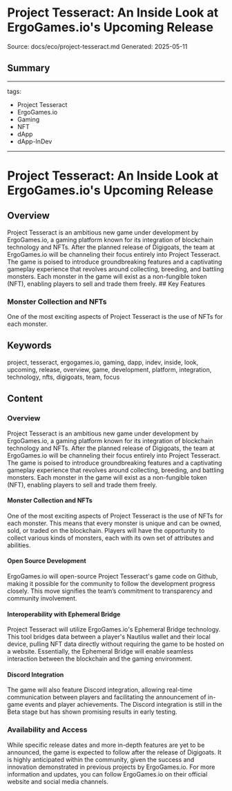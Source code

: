 # Project Tesseract: An Inside Look at ErgoGames.io's Upcoming Release
Source: docs/eco/project-tesseract.md
Generated: 2025-05-11

## Summary
---
tags:
  - Project Tesseract
  - ErgoGames.io
  - Gaming
  - NFT
  - dApp
  - dApp-InDev
---

# Project Tesseract: An Inside Look at ErgoGames.io's Upcoming Release

## Overview

Project Tesseract is an ambitious new game under development by ErgoGames.io, a gaming platform known for its integration of blockchain technology and NFTs. After the planned release of Digigoats, the team at ErgoGames.io will be channeling their focus entirely into Project Tesseract. The game is poised to introduce groundbreaking features and a captivating gameplay experience that revolves around collecting, breeding, and battling monsters. Each monster in the game will exist as a non-fungible token (NFT), enabling players to sell and trade them freely. ## Key Features

### Monster Collection and NFTs
One of the most exciting aspects of Project Tesseract is the use of NFTs for each monster.

## Keywords
project, tesseract, ergogames.io, gaming, dapp, indev, inside, look, upcoming, release, overview, game, development, platform, integration, technology, nfts, digigoats, team, focus

## Content
### Overview
Project Tesseract is an ambitious new game under development by ErgoGames.io, a gaming platform known for its integration of blockchain technology and NFTs. After the planned release of Digigoats, the team at ErgoGames.io will be channeling their focus entirely into Project Tesseract. The game is poised to introduce groundbreaking features and a captivating gameplay experience that revolves around collecting, breeding, and battling monsters. Each monster in the game will exist as a non-fungible token (NFT), enabling players to sell and trade them freely.

#### Monster Collection and NFTs
One of the most exciting aspects of Project Tesseract is the use of NFTs for each monster. This means that every monster is unique and can be owned, sold, or traded on the blockchain. Players will have the opportunity to collect various kinds of monsters, each with its own set of attributes and abilities.

#### Open Source Development
ErgoGames.io will open-source Project Tesseract's game code on Github, making it possible for the community to follow the development progress closely. This move signifies the team’s commitment to transparency and community involvement.

#### Interoperability with Ephemeral Bridge
Project Tesseract will utilize ErgoGames.io's Ephemeral Bridge technology. This tool bridges data between a player's Nautilus wallet and their local device, pulling NFT data directly without requiring the game to be hosted on a website. Essentially, the Ephemeral Bridge will enable seamless interaction between the blockchain and the gaming environment.

#### Discord Integration
The game will also feature Discord integration, allowing real-time communication between players and facilitating the announcement of in-game events and player achievements. The Discord integration is still in the Beta stage but has shown promising results in early testing.

### Availability and Access
While specific release dates and more in-depth features are yet to be announced, the game is expected to follow after the release of Digigoats. It is highly anticipated within the community, given the success and innovation demonstrated in previous projects by ErgoGames.io.
For more information and updates, you can follow ErgoGames.io on their official website and social media channels.
